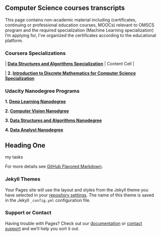 ## Computer Science courses transcripts 

This page contains non-academic material including (certificates, continuing or professional education courses, MOOCs) relevant to OMSCS program and the required specialization (Machine Learning specialization) I’m applying for, I’ve organized the certificates according to the educational platform. 



### Coursera Specializations


 | **[Data Structures and Algorithms Specialization]()** | Content Cell  |

 | **2. [Introduction to Discrete Mathematics for Computer Science Specialization]()** 



### Udacity Nanodegree Programs

**1. [Deep Learning Nanodegree](https://github.com/MarwaQabeel/Udacity-Deep-Learning-Nanodegree)**

**2. [Computer Vision Nanodgree](https://github.com/MarwaQabeel/Udacity-Computer-Vision-Nanodegree)**

**3. [Data Structures and Algorithms Nanodegree](https://github.com/MarwaQabeel/Data-Structures-and-Algorithms-Nanodegree)**

**4. [Data Analyst Nanodegree]()**


## <a name="head1">Heading One</a>

<a name="tasks">
   my tasks
</a>



For more details see [GitHub Flavored Markdown](https://guides.github.com/features/mastering-markdown/).

### Jekyll Themes

Your Pages site will use the layout and styles from the Jekyll theme you have selected in your [repository settings](https://github.com/MarwaQabeel/MarwaQabeel.github.io/settings). The name of this theme is saved in the Jekyll `_config.yml` configuration file.

### Support or Contact

Having trouble with Pages? Check out our [documentation](https://help.github.com/categories/github-pages-basics/) or [contact support](https://github.com/contact) and we’ll help you sort it out.
